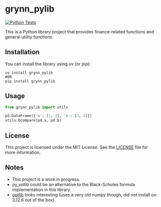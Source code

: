 # grynn_pylib

[![Python Tests](https://github.com/Grynn/grynn_pylib/actions/workflows/pytest.yml/badge.svg?branch=main)](https://github.com/Grynn/grynn_pylib/actions/workflows/pytest.yml)

This is a Python library project that provides finance-related functions and general utility functions.

## Installation

You can install the library using uv (or pip):

```shell
uv install grynn_pylib 
#OR
pip install grynn_pylib
```

## Usage

```python
from grynn_pylib import utils

pd.DataFrame({'a': [1, 2], 'b': [3, 4]})
utils.bcompare(pd.a, pd.b)
```

## License

This project is licensed under the MIT License. See the [LICENSE](https://github.com/grynn/grynn_pylib/blob/main/LICENSE) file for more information.

## Notes

* This project is a work in progress.
* py_vollib could be an alternative to the Black-Scholes formula implementation in this library.
* [optlib](https://github.com/dbrojas/optlib/tree/master) looks interesting (uses a very old numpy though, did not install on 3.12.6 out of the box)
